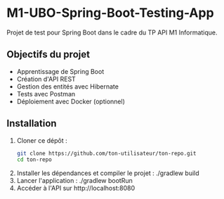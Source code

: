 # M1-UBO-Spring-Boot-Testing-App

Projet de test pour Spring Boot dans le cadre du TP API M1 Informatique.

## Objectifs du projet

- Apprentissage de Spring Boot
- Création d'API REST
- Gestion des entités avec Hibernate
- Tests avec Postman
- Déploiement avec Docker (optionnel)

## Installation

1. Cloner ce dépôt :
   ```bash
   git clone https://github.com/ton-utilisateur/ton-repo.git
   cd ton-repo
2. Installer les dépendances et compiler le projet :
./gradlew build
3. Lancer l'application :
./gradlew bootRun
4. Accéder à l'API sur http://localhost:8080
